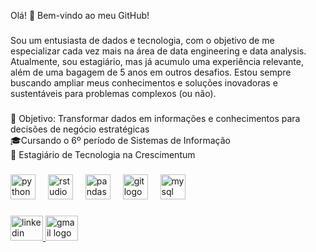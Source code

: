 <p align="left">Olá! 👋 Bem-vindo ao meu GitHub!</p>

###

<p align="left">Sou um entusiasta de dados e tecnologia, com o objetivo de me especializar cada vez mais na área de data engineering e data analysis. Atualmente, sou estagiário, mas já acumulo uma experiência relevante, além de uma bagagem de 5 anos em outros desafios. Estou sempre buscando ampliar meus conhecimentos e soluções inovadoras e sustentáveis para problemas complexos (ou não).</p>

###

<p align="left">🎯 Objetivo: Transformar dados em informações e conhecimentos para decisões de negócio estratégicas<br>🎓Cursando o 6º período de Sistemas de Informação<br>💼 Estagiário de Tecnologia na Crescimentum</p>

###

<div align="left">
  <img src="https://cdn.jsdelivr.net/gh/devicons/devicon/icons/python/python-original.svg" height="40" alt="python logo"  />
  <img width="12" />
  <img src="https://cdn.jsdelivr.net/gh/devicons/devicon/icons/rstudio/rstudio-original.svg" height="40" alt="rstudio logo"  />
  <img width="12" />
  <img src="https://cdn.jsdelivr.net/gh/devicons/devicon/icons/pandas/pandas-original.svg" height="40" alt="pandas logo"  />
  <img width="12" />
  <img src="https://cdn.jsdelivr.net/gh/devicons/devicon/icons/git/git-original.svg" height="40" alt="git logo"  />
  <img width="12" />
  <img src="https://skillicons.dev/icons?i=mysql" height="40" alt="mysql logo"  />
</div>

###

<div align="left">
  <a href="https://www.linkedin.com/in/matheus-damascen0/" target="_blank">
    <img src="https://raw.githubusercontent.com/maurodesouza/profile-readme-generator/master/src/assets/icons/social/linkedin/default.svg" width="52" height="40" alt="linkedin logo"  />
  </a>
  <a href="m.damasceno7200@gmail.com" target="_blank">
    <img src="https://raw.githubusercontent.com/maurodesouza/profile-readme-generator/master/src/assets/icons/social/gmail/default.svg" width="52" height="40" alt="gmail logo"  />
  </a>
</div>

###
